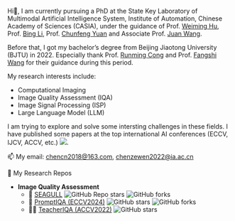 
Hi👋, I am currently pursuing a PhD at the State Key Laboratory of Multimodal Artificial Intelligence System, Institute of Automation, Chinese Academy of Sciences (CASIA), under the guidance of Prof. [Weiming Hu](https://people.ucas.ac.cn/~huweiming), Prof. [Bing Li](https://people.ucas.edu.cn/~bingli), Prof. [Chunfeng Yuan](https://people.ucas.ac.cn/~yuanchunfeng) and Associate Prof. [Juan Wang](https://people.ucas.ac.cn/~wangjuan).

Before that, I got my bachelor’s degree from Beijing Jiaotong University (BJTU) in 2022. Especially thank Prof. [Runming Cong](https://rmcong.github.io/MVPLab.html) and Prof. [Fangshi Wang](https://faculty.bjtu.edu.cn/rjxy/773.html) for their guidance during this period.

My research interests include:

- Computational Imaging
- Image Quality Assessment (IQA)
- Image Signal Processing (ISP)
- Large Language Model (LLM)

I am trying to explore and solve some intersting challenges in these fields. I have published some papers at the top international AI conferences (ECCV, IJCV, ACCV, etc.) <a href='https://scholar.google.com/citations?user=ozllxV4AAAAJ'><img src="https://img.shields.io/endpoint?url={{ url | url_encode }}&logo=Google%20Scholar&labelColor=f6f6f6&color=9cf&style=flat&label=citations"></a>.

📫 My email: chencn2018@163.com, chenzewen2022@ia.ac.cn

🏁 My Research Repos
- **Image Quality Assessment**
  - 🚀 [SEAGULL](https://github.com/chencn2020/Seagull)  ![GitHub Repo stars](https://img.shields.io/github/stars/chencn2020/Seagull?style=social)  ![GitHub forks](https://img.shields.io/github/forks/chencn2020/Seagull?style=social)
  - 🧭 [PromptIQA (ECCV2024)](https://github.com/chencn2020/PromptIQA) ![GitHub stars](https://img.shields.io/github/stars/chencn2020/PromptIQA?style=social) ![GitHub forks](https://img.shields.io/github/forks/chencn2020/PromptIQA?style=social)
  - 🧑‍🏫 [TeacherIQA (ACCV2022)](https://github.com/chencn2020/TeacherIQA) ![GitHub stars](https://img.shields.io/github/stars/chencn2020/TeacherIQA?style=social) 

